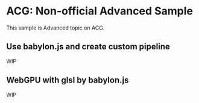 # ACG: Non-official Advanced Sample
This sample is Advanced topic on ACG.
## Use babylon.js and create custom pipeline
WIP 
## WebGPU with glsl by babylon.js
WIP 
